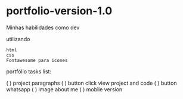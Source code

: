 # portfolio-version-1.0

Minhas habilidades como dev

utilizando

    html
    css
    Fontawesome para icones

portfólio tasks list:

( ) project paragraphs
( ) button click view project and code
( ) button whatsapp
( ) image about me
( ) mobile version
